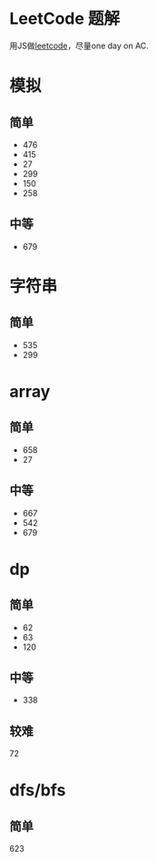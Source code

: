 # LeetCode 题解

用JS做[leetcode](https://leetcode.com)，尽量one day on AC.



# 模拟 
## 简单
* 476
* 415
* 27
* 299
* 150
* 258

## 中等
* 679


# 字符串
## 简单
* 535 
* 299



# array
## 简单

* 658
* 27

## 中等

* 667
* 542
* 679

# dp
## 简单

* 62
* 63
* 120

## 中等

* 338

## 较难
72

# dfs/bfs

## 简单
623
